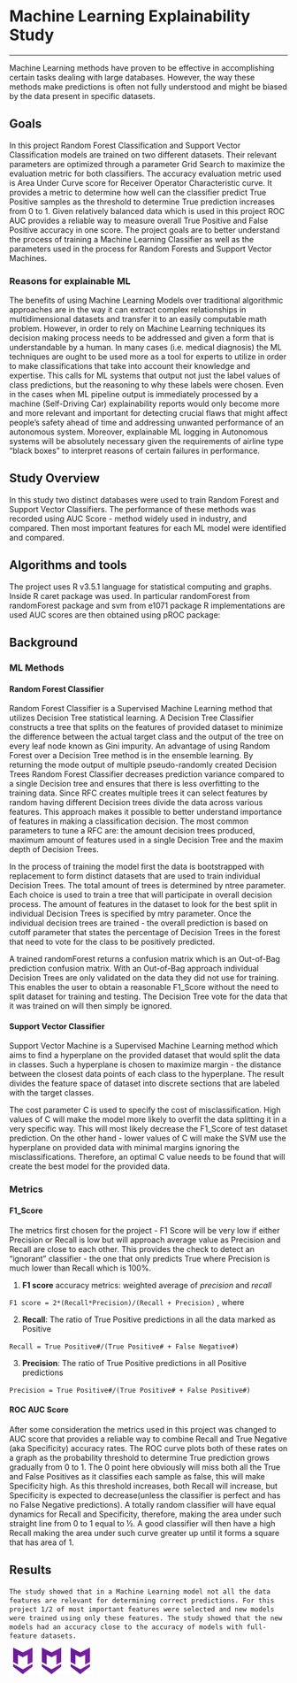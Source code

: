 # Machine Learning Explainability Study
-----


Machine Learning methods have proven to be effective in accomplishing certain tasks dealing with large databases. However, the way these methods make predictions is often not fully understood and might be biased by the data present in specific datasets. 



## Goals 
 In this project Random Forest Classification and Support Vector Classification models are trained on two different datasets. Their relevant parameters are optimized through a parameter Grid Search to maximize the evaluation metric for both classifiers. The accuracy evaluation metric used is Area Under Curve score for Receiver Operator Characteristic curve. It provides a metric to determine how well can the classifier predict True Positive samples as the threshold to determine True prediction increases from 0 to 1. Given relatively balanced data which is used in this project ROC AUC provides a reliable way to measure overall True Positive and False Positive accuracy in one score.
The project goals are to better understand the process of training a Machine Learning Classifier as well as the parameters used in the process for Random Forests and Support Vector Machines. 
### Reasons for explainable ML
The benefits of using Machine Learning Models over traditional algorithmic approaches are in the way it can extract complex relationships in multidimensional datasets and transfer it to an easily computable math problem. However, in order to rely on Machine Learning techniques its decision making process needs to be addressed and given a form that is understandable by a human. In many cases (i.e. medical diagnosis) the ML techniques are ought to be used more as a tool for experts to utilize in order to make classifications that take into account their knowledge and expertise. This calls for ML systems that output not just the label values of class predictions, but the reasoning to why these labels were chosen. Even in the cases when ML pipeline output is immediately processed by a machine (Self-Driving Car) explainability reports would only become more and more relevant and important for detecting crucial flaws that might affect people’s safety ahead of time and addressing unwanted performance of an autonomous system. Moreover, explainable ML logging in Autonomous systems will be absolutely necessary given the requirements of airline type “black boxes” to interpret reasons of certain failures in performance.

## Study Overview
 In this study two distinct databases were used to train Random Forest and Support Vector Classifiers. The performance of these methods was recorded using AUC Score - method widely used in industry, and compared. Then most important features for each ML model were identified and compared.
## Algorithms and tools
 The project uses R v3.5.1 language for statistical computing and graphs. Inside R caret package was used. In particular randomForest from randomForest package and svm from e1071 package R implementations are used AUC scores are then obtained using pROC package:
## Background
### ML Methods
#### Random Forest Classifier

  Random Forest Classifier is a Supervised Machine Learning method that utilizes Decision Tree statistical learning. A Decision Tree Classifier constructs a tree that splits on the features of provided dataset to minimize the difference between the actual target class and the output of the tree on every leaf node known as Gini impurity. An advantage of using Random Forest over a Decision Tree method is in the ensemble learning. By returning the mode output of multiple pseudo-randomly created Decision Trees Random Forest Classifier decreases prediction variance compared to a single Decision tree and ensures that there is less overfitting to the training data. Since RFC creates multiple trees it can select features by random having different Decision trees divide the data across various features. This approach makes it possible to better understand importance of features in making a classification decision. The most common parameters to tune a RFC are: the amount decision trees produced, maximum amount of features used in a single Decision Tree and the maxim depth of Decision Trees.
  
  In the process of training the model first the data is bootstrapped with replacement to form distinct datasets that are used to train individual Decision Trees. The total amount of trees is determined by ntree parameter. Each choice is used to train a tree that will participate in overall decision process. The amount of features in the dataset to look for the best split in individual Decision Trees is specified by mtry parameter. Once the individual decision trees are trained - the overall prediction is based on cutoff parameter that states the percentage of Decision Trees in the forest that need to vote for the class to be positively predicted. 

  A trained randomForest returns a confusion matrix which is an Out-of-Bag prediction confusion matrix. With an Out-of-Bag approach individual Decision Trees are only validated on the data they did not use for training. This enables the user to obtain a reasonable F1_Score without the need to split dataset for training and testing. The Decision Tree vote for the data that it was trained on will then simply be ignored.

#### Support Vector Classifier

  Support Vector Machine is a Supervised Machine Learning method which aims to find a hyperplane on the provided dataset that would split the data in classes. Such a hyperplane is chosen to maximize margin - the distance between the closest data points of each class to the hyperplane. The result divides the feature space of dataset into discrete sections that are labeled with the target classes. 

  The cost parameter C is used to specify the cost of misclassification. High values of C will make the model more likely to overfit the data splitting it in a very specific way. This will most likely decrease the F1_Score of test dataset prediction. On the other hand - lower values of C will make the SVM use the hyperplane on provided data with minimal margins ignoring the misclassifications. Therefore, an optimal C value needs to be found that will create the best model for the provided data. 

### Metrics
#### F1_Score

  The metrics first chosen for the project - F1 Score will be very low if either Precision or Recall is low but will approach average value as Precision and Recall are close to each other. This provides the check to detect an “ignorant” classifier - the one that only predicts True where Precision is much lower than Recall which is 100%.

1. **F1 score** accuracy metrics: weighted average of *precision* and *recall*

`F1 score = 2*(Recall*Precision)/(Recall + Precision)` , where

2. **Recall**: The ratio of True Positive predictions in all the data marked as Positive

`Recall = True Positive#/(True Positive# + False Negative#)`

3. **Precision**: The ratio of True Positive predictions in all Positive predictions

`Precision = True Positive#/(True Positive# + False Positive#)`
 
#### ROC AUC Score 
  After some consideration the metrics used in this project was changed to AUC score that provides a reliable way to combine Recall and True Negative (aka Specificity) accuracy rates. The ROC curve plots both of these rates on a graph as the probability threshold to determine True prediction grows gradually from 0 to 1. The 0 point here obviously will miss both all the True and False Positives as it classifies each sample as false, this will make Specificity high. As this threshold increases, both Recall will increase, but Specificity is expected to decrease(unless the classifier is perfect and has no False Negative predictions). A totally random classifier will have equal dynamics for Recall and Specificity, therefore, making the area under such straight line from 0 to 1 equal to ½. A good classifier will then have a high Recall making the area under such curve greater up until it forms a square that has area of 1.

 ## Results
 	The study showed that in a Machine Learning model not all the data features are relevant for determining correct predictions. For this project 1/2 of most important features were selected and new models were trained using only these features. The study showed that the new models had an accuracy close to the accuracy of models with full-feature datasets.

![alt text](https://github.com/adam-p/markdown-here/raw/master/src/common/images/icon48.png "Logo Title Text 1")
![alt text](https://github.com/adam-p/markdown-here/raw/master/src/common/images/icon48.png "Logo Title Text 1")
![alt text](https://github.com/adam-p/markdown-here/raw/master/src/common/images/icon48.png "Logo Title Text 1")
